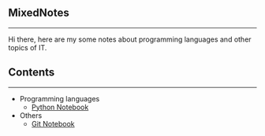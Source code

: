 ## MixedNotes
---

Hi there, here are my some notes about programming languages and other topics of IT.

## Contents
---
* Programming languages
    * [Python Notebook](mixednotes/python.md)
* Others
    * [Git Notebook](mixednotes/git.md)